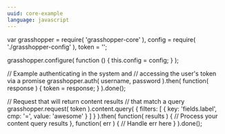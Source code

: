 ```yaml
---
uuid: core-example
language: javascript
---
```


var grasshopper = require( 'grasshopper-core' ),
    config = require( './grasshopper-config' ),
    token = '';

grasshopper.configure( function () {
    this.config = config;
} );

// Example authenticating in the system and
// accessing the user's token via a promise
grasshopper.auth( username, password ).then( function( response ) {
    token = response;
} ).done();

// Request that will return content results
// that match a query
grasshopper.request( token ).content.query( {
        filters: [ {
            key: 'fields.label',
            cmp: '=',
            value: 'awesome'
        } ]
    } ).then(
      function( results ) {
        // Process your content query results
      },
      function( err ) {
        // Handle err here
      }
    ).done();
